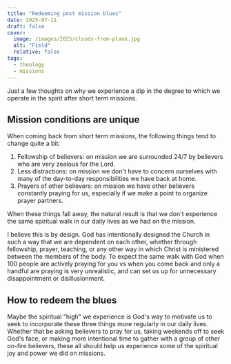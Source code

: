 ```yaml
---
title: "Redeeming post mission blues"
date: 2025-07-11
draft: false
cover:
  image: /images/2025/clouds-from-plane.jpg
  alt: "Field"
  relative: false
tags:
  - theology
  - missions
---
```


Just a few thoughts on why we experience a dip in the degree to which we operate in the spirit after short term missions.

## Mission conditions are unique

When coming back from short term missions, the following things tend to change quite a bit: 

1. Fellowship of believers: on mission we are surrounded 24/7 by believers who are very zealous for the Lord.
2. Less distractions: on mission we don't have to concern ourselves with many of the day-to-day responsibilities we have back at home.
3. Prayers of other believers: on mission we have other believers constantly praying for us, especially if we make a point to organize prayer partners.

When these things fall away, the natural result is that we don't experience the same spiritual walk in our daily lives as we had on the mission.

I believe this is by design.
God has intentionally designed the Church in such a way that we are dependent on each other, whether through fellowship, prayer, teaching, or any other way in which Christ is ministered between the members of the body.
To expect the same walk with God when 100 people are actively praying for you vs when you come back and only a handful are praying is very unrealistic, and can set us up for unnecessary disappointment or disillusionment.

## How to redeem the blues

Maybe the spiritual "high" we experience is God's way to motivate us to seek to incorporate these three things more regularly in our daily lives.
Whether that be asking believers to pray for us, taking weekends off to seek God's face, or making more intentional time to gather with a group of other on-fire believers, these all should help us experience some of the spiritual joy and power we did on missions.
